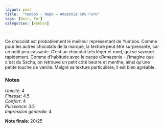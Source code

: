 ```yaml
---
layout: post
title:  "Yumbos - Napo – Amazonia 60% Puro"
tags: [Noir, Pur] 
categories: [Yumbos]

---
```



Ce chocolat est probablement le meilleur représentant de Yumbos. 
Comme pour les autres chocolats de la marque, la texture peut être surprenante, car un petit peu cassante. C’est un chocolat très léger et rond, qui se savoure rapidement. Comme d’habitude avec le cacao d’Amazonie - j'imagine que c'est du Sacha, on retrouve un petit côté beurre et menthe, ainsi qu’une petite touche de vanille. 
Malgré sa texture particulière, il est bien agréable.
### Notes

_Unicité_: 4  
_Finesse_: 4.5  
_Confort_: 4  
_Puissance_: 3.5  
_Impression générale_: 4

**Note finale**: 20/25